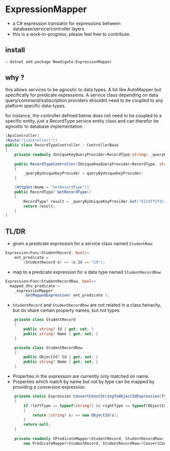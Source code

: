 # ExpressionMapper
* a C# expression translator for expressions between database/service/controller layers
* this is a work-in-progress, please feel free to contribute.

## install
``` sh
> dotnet add package Newdigate.ExpressionMapper
```

## why ?
this allows services to be agnostic to data types. A bit like AutoMapper but specifically for predicate expressions.
A service class depending on data query/command/subscription providers shouldnt need to be coupled to any platform specific data-types.

for instance, the controller defined below does not need to be coupled to a specific entity, just a RecordType service entity class and can therefor be agnostic to database implementation

``` c#
[ApiController]
[Route("[controller]")]
public class RecordTypeController : ControllerBase
{
    private readonly IUniqueKeyQueryProvider<RecordType,string> _queryByUniqueKeyProvider;
    
    public RecordTypeController(IUniqueKeyQueryProvider<RecordType, string> queryByUniqueKeyProvider)
    {
        _queryByUniqueKeyProvider = queryByUniqueKeyProvider;
    }

    [HttpGet(Name = "GetRecordType")]
    public RecordType? GetRecordType()
    {
        RecordType? result = _queryByUniqueKeyProvider.Get("6224ff2fdc13b1955a4c2db8");
        return result;
    }
}
```


## TL/DR
* given a predicate expression for a service class named ```StudentRow```:
``` c#
Expression<Func<StudentRecord, bool>>    
    ent_predicate = 
        (StudentRecord e) => (e.Id == "10");
```
* map to a predicate expression for a data type named ```StudentRecordRow```
``` c#
Expression<Func<StudentRecordRow, bool>> 
  mapped_dto_predicate = 
    _expressionMapper
        .GetMappedExpression( ent_predicate );
```
* ```StudentRecord``` and ```StudentRecordRow``` are not related in a class heirachy, but do share certain property names, but not types
``` c#
    private class StudentRecord
    {
        public string? Id { get; set; }
        public string? Name { get; set; }
    }

    private class StudentRecordRow
    {
        public ObjectId? Id { get; set; }
        public string? Name { get; set; }
    }
```
* Properties in the expression are currently only matched on name. 
* Properties which match by name but not by type can be mapped by providing a conversion expression.
``` c#
    private static Expression ConvertConstStringToObjectIdExpression(Type leftType, Type rightType, ConstantExpression constantExpression)
    {
        if (leftType == typeof(string?) && rightType == typeof(ObjectId?))
        {
            return (string? s) => new ObjectId(s);
        }
        return null;
    }
    
    private readonly IPredicateMapper<StudentRecord, StudentRecordRow> _expressionMapper =
        new PredicateMapper<StudentRecord, StudentRecordRow>(ConvertConstStringToObjectIdExpression);
```
